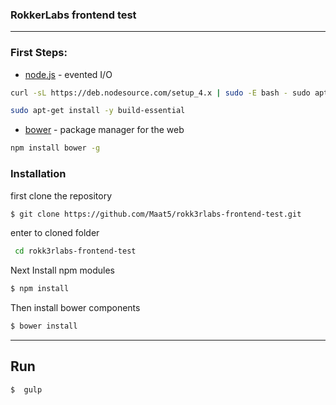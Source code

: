 ### RokkerLabs frontend test
___

### First Steps:


* [node.js] - evented I/O
```sh
curl -sL https://deb.nodesource.com/setup_4.x | sudo -E bash - sudo apt-get install -y nodejs

sudo apt-get install -y build-essential
```

* [bower] - package manager for the web

```sh
npm install bower -g
```

### Installation

first clone the repository
```sh
$ git clone https://github.com/Maat5/rokk3rlabs-frontend-test.git
```
enter to cloned folder
``` sh
 cd rokk3rlabs-frontend-test
```

Next Install npm modules

```sh
$ npm install
```

Then install bower components

```sh
$ bower install
```

---

## Run
```sh
$  gulp
```


   [node.js]: <http://nodejs.org>
   [Npm]: <https://www.npmjs.com/>
   [bower]: <https://bower.io/>
